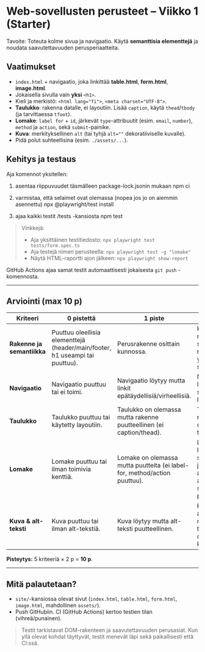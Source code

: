 # Web-sovellusten perusteet – Viikko 1 (Starter)

Tavoite: Toteuta kolme sivua ja navigaatio. Käytä **semanttisia elementtejä** ja noudata saavutettavuuden perusperiaatteita.

## Vaatimukset

- `index.html` + navigaatio, joka linkittää **table.html**, **form.html**, **image.html**.
- Jokaisella sivulla vain **yksi** `<h1>`.
- Kieli ja merkistö: `<html lang="fi">`, `<meta charset="UTF-8">`.
- **Taulukko**: rakenna datalle, ei layoutiin. Lisää `caption`, käytä `thead`/`tbody` (ja tarvittaessa `tfoot`).
- **Lomake**: `label for` + `id`, järkevät `type`-attribuutit (esim. `email`, `number`), `method` ja `action`, sekä `submit`-painike.
- **Kuva**: merkityksellinen `alt` (tai tyhjä `alt=""` dekoratiiviselle kuvalle).
- Pidä polut suhteellisina (esim. `./assets/...`).

## Kehitys ja testaus
Aja komennot yksitellen:
1. asentaa riippuvuudet täsmälleen package-lock.jsonin mukaan
npm ci

2. varmistaa, että selaimet ovat olemassa (nopea jos jo on aiemmin asennettu)
npx @playwright/test install

3. ajaa kaikki testit /tests -kansiosta
npm test

   

> Vinkkejä:
> - Aja yksittäinen testitiedosto: `npx playwright test tests/form.spec.ts`
> - Aja testejä nimen perusteella: `npx playwright test -g "lomake"`
> - Näytä HTML-raportti ajon jälkeen: `npx playwright show-report`

GitHub Actions ajaa samat testit automaattisesti jokaisesta `git push` -komennosta.

---

## Arviointi (max 10 p)

| Kriteeri | 0 pistettä | 1 piste | 2 pistettä |
|----------|------------|---------|------------|
| **Rakenne ja semantiikka** | Puuttuu oleellisia elementtejä (header/main/footer, h1 useampi tai puuttuu). | Perusrakenne osittain kunnossa. | Kaikki sivut noudattavat semanttista runkoa ja vain yksi `<h1>` per sivu. |
| **Navigaatio** | Navigaatio puuttuu tai ei toimi. | Navigaatio löytyy mutta linkit epätäydellisiä/virheellisiä. | Navigaatio löytyy kaikilta sivuilta ja kaikki linkit toimivat. |
| **Taulukko** | Taulukko puuttuu tai käytetty layoutiin. | Taulukko on olemassa mutta rakenne puutteellinen (ei caption/thead). | Taulukko on rakenteellisesti oikea (caption, thead, tbody). |
| **Lomake** | Lomake puuttuu tai ilman toimivia kenttiä. | Lomake on olemassa mutta puutteita (ei label-for, method/action puuttuu). | Lomake sisältää label–id sidonnat, järkevät type-arvot, method & action, sekä submit-painikkeen. |
| **Kuva & alt-teksti** | Kuva puuttuu tai ilman alt-tekstiä. | Kuva löytyy mutta alt-teksti puutteellinen. | Kuva löytyy ja alt-teksti on merkityksellinen tai tyhjä dekoratiiviselle kuvalle. |

**Pisteytys:** 5 kriteeriä × 2 p = **10 p**.

---

## Mitä palautetaan?

- `site/`-kansiossa olevat sivut (`index.html`, `table.html`, `form.html`, `image.html`, mahdollinen `assets/`).
- Push GitHubiin. CI (GitHub Actions) kertoo testien tilan (vihreä/punainen).

> Testit tarkistavat DOM-rakenteen ja saavutettavuuden perusasiat. Kun yllä olevat kohdat täyttyvät, testit menevät läpi sekä paikallisesti että CI:ssä.
